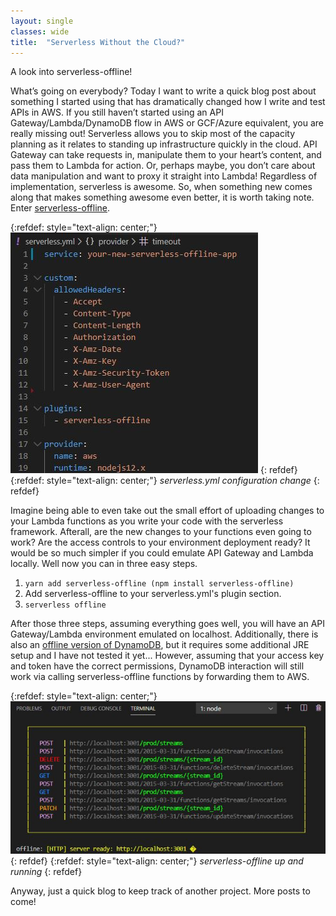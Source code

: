 ```yaml
---
layout: single
classes: wide
title:  "Serverless Without the Cloud?"
---
```


A look into serverless-offline!

What’s going on everybody? Today I want to write a quick blog post about something I started using that has dramatically changed how I write and test APIs in AWS.
If you still haven’t started using an API Gateway/Lambda/DynamoDB flow in AWS or GCF/Azure equivalent, you are really missing out! Serverless allows you to skip most of the capacity planning as it relates to standing up infrastructure quickly in the cloud. API Gateway can take requests in, manipulate them to your heart’s content, and pass them to Lambda for action. Or, perhaps maybe, you don’t care about data manipulation and want to proxy it straight into Lambda! Regardless of implementation, serverless is awesome. So, when something new comes along that makes something awesome even better, it is worth taking note. Enter [serverless-offline](https://www.npmjs.com/package/serverless-offline).

{:refdef: style="text-align: center;"}
![](/assets/images/serverlessoffline.jpg)
{: refdef}
{:refdef: style="text-align: center;"}
*serverless.yml configuration change*
{: refdef}

Imagine being able to even take out the small effort of uploading changes to your Lambda functions as you write your code with the serverless framework. Afterall, are the new changes to your functions even going to work? Are the access controls to your environment deployment ready? It would be so much simpler if you could emulate API Gateway and Lambda locally. Well now you can in three easy steps.

1.	```yarn add serverless-offline (npm install serverless-offline)```
2.	Add serverless-offline to your serverless.yml's plugin section.
3.	```serverless offline```

After those three steps, assuming everything goes well, you will have an API Gateway/Lambda environment emulated on localhost. Additionally, there is also an [offline version of DynamoDB]( https://www.npmjs.com/package/sls-plugin-dynamodb-offline), but it requires some additional JRE setup and I have not tested it yet... However, assuming that your access key and token have the correct permissions, DynamoDB interaction will still work via calling serverless-offline functions by forwarding them to AWS.

{:refdef: style="text-align: center;"}
![](/assets/images/serverlessrunning.jpg)
{: refdef}
{:refdef: style="text-align: center;"}
*serverless-offline up and running*
{: refdef}

Anyway, just a quick blog to keep track of another project. More posts to come!
